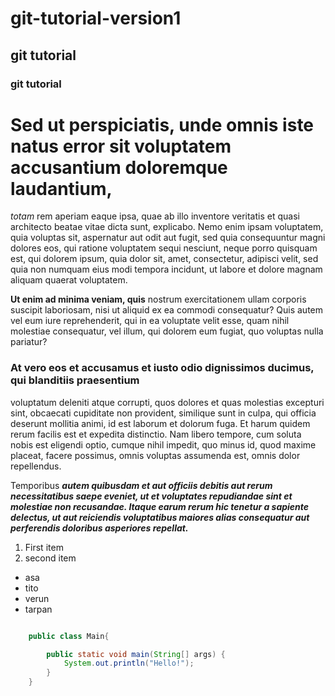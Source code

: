 # git-tutorial-version1
## git tutorial
### git tutorial

[//]: # (##### git tutorial version one)

# Sed ut perspiciatis, unde omnis iste natus error sit voluptatem accusantium doloremque laudantium, 





_totam_ rem aperiam eaque ipsa, quae ab illo inventore veritatis et quasi architecto beatae vitae dicta 
sunt, explicabo. Nemo enim ipsam voluptatem, quia voluptas sit, aspernatur aut odit aut fugit, 
sed quia consequuntur magni dolores eos, qui ratione voluptatem sequi nesciunt, 
neque porro quisquam est, qui dolorem ipsum, quia dolor sit, amet, consectetur, adipisci velit, 
sed quia non numquam eius modi tempora incidunt, ut labore et dolore magnam aliquam quaerat voluptatem. 


**Ut enim ad minima veniam, quis** nostrum exercitationem ullam corporis suscipit laboriosam,
nisi ut aliquid ex ea commodi consequatur? Quis autem vel eum iure reprehenderit, 
qui in ea voluptate velit esse, quam nihil molestiae consequatur, vel illum, qui dolorem eum fugiat, 
quo voluptas nulla pariatur?

### At vero eos et accusamus et iusto odio dignissimos ducimus, qui blanditiis praesentium 

voluptatum deleniti atque corrupti, quos dolores et quas molestias excepturi sint, obcaecati 
cupiditate non provident, similique sunt in culpa, qui officia deserunt mollitia animi, 
id est laborum et dolorum fuga. Et harum quidem rerum facilis est et expedita distinctio. 
Nam libero tempore, cum soluta nobis est eligendi optio, cumque nihil impedit, quo minus id,
quod maxime placeat, facere possimus, omnis voluptas assumenda est, omnis dolor repellendus. 


Temporibus **_autem quibusdam et aut officiis debitis aut rerum necessitatibus saepe eveniet, 
ut et voluptates repudiandae sint et molestiae non recusandae. Itaque earum rerum hic tenetur
a sapiente delectus, ut aut reiciendis voluptatibus maiores alias consequatur aut perferendis 
doloribus asperiores repellat._**


1. First item
2. second  item

- asa
- tito
- verun
- tarpan
````java

    public class Main{

        public static void main(String[] args) {
            System.out.println("Hello!");
        }
    }

``````
